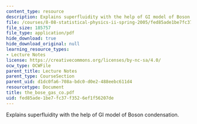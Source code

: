 ```yaml
---
content_type: resource
description: Explains superfluidity with the help of GI model of Boson condensation.
file: /courses/8-08-statistical-physics-ii-spring-2005/fed85ade1be7fc37f3526ef1f56207de_the_bose_gas_co.pdf
file_size: 185757
file_type: application/pdf
hide_download: true
hide_download_original: null
learning_resource_types:
- Lecture Notes
license: https://creativecommons.org/licenses/by-nc-sa/4.0/
ocw_type: OCWFile
parent_title: Lecture Notes
parent_type: CourseSection
parent_uid: d1dc0fa6-708a-bdc0-d0e2-488eebc611d4
resourcetype: Document
title: the_bose_gas_co.pdf
uid: fed85ade-1be7-fc37-f352-6ef1f56207de
---
```

Explains superfluidity with the help of GI model of Boson condensation.